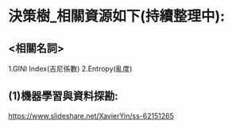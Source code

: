 # 決策樹_相關資源如下(持續整理中):
## <相關名詞>
  1.GINI Index(吉尼係數)
  2.Entropy(亂度)
  
## (1)機器學習與資料探勘: 
  https://www.slideshare.net/XavierYin/ss-62151265
